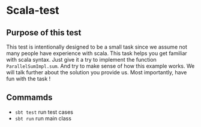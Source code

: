# Scala-test

## Purpose of this test
This test is intentionally designed to be a small task since we assume not many people have experience with scala. This task helps you get familiar with scala syntax. Just give it a try to implement the function `ParallelSumImpl.sum`.  And try to make sense of how this example works. We will talk further about the solution you provide us. Most importantly, have fun with the task !

## Commamds
* `sbt test` run test cases
* `sbt run` run main class
